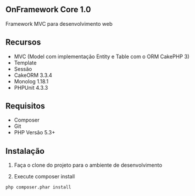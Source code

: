 ## OnFramework Core 1.0

Framework MVC para desenvolvimento web

## Recursos
  - MVC (Model com implementação Entity e Table com o ORM CakePHP 3)  
  - Template  
  - Sessão  
  - CakeORM 3.3.4
  - Monolog 1.18.1
  - PHPUnit 4.3.3

## Requisitos
  - Composer
  - Git
  - PHP Versão 5.3+
  
## Instalação

1) Faça o clone do projeto para o ambiente de desenvolvimento

2) Execute composer install

```sh
php composer.phar install
```
